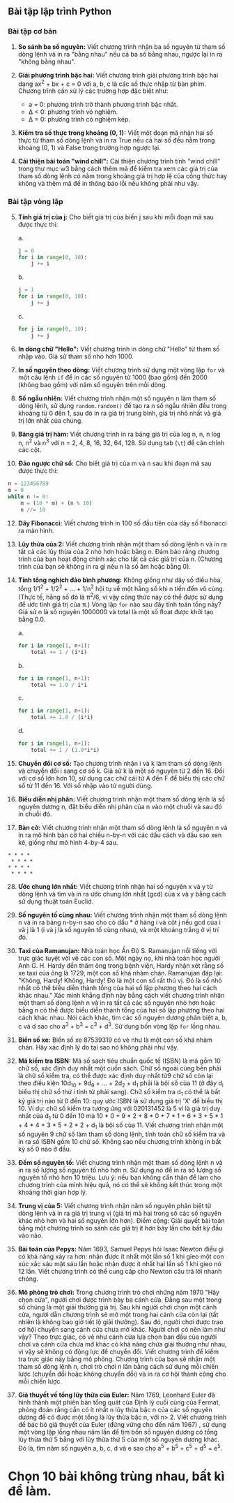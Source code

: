 ## Bài tập lập trình Python

### Bài tập cơ bản

1. **So sánh ba số nguyên:** Viết chương trình nhận ba số nguyên từ tham số dòng lệnh và in ra "bằng nhau" nếu cả ba số bằng nhau, ngược lại in ra "không bằng nhau".

2. **Giải phương trình bậc hai:** Viết chương trình giải phương trình bậc hai dạng ax<sup>2</sup> + bx + c = 0 với a, b, c là các số thực nhập từ bàn phím. Chương trình cần xử lý các trường hợp đặc biệt như:

    - a = 0: phương trình trở thành phương trình bậc nhất.
    - Δ < 0: phương trình vô nghiệm.
    - Δ = 0: phương trình có nghiệm kép.

3. **Kiểm tra số thực trong khoảng (0, 1):** Viết một đoạn mã nhận hai số thực từ tham số dòng lệnh và in ra True nếu cả hai số đều nằm trong khoảng (0, 1) và False trong trường hợp ngược lại.

4. **Cải thiện bài toán "wind chill":** Cải thiện chương trình tính "wind chill" trong thư mục w3 bằng cách thêm mã để kiểm tra xem các giá trị của tham số dòng lệnh có nằm trong khoảng giá trị hợp lệ của công thức hay không và thêm mã để in thông báo lỗi nếu không phải như vậy.

### Bài tập vòng lặp

5. **Tính giá trị của j:** Cho biết giá trị của biến j sau khi mỗi đoạn mã sau được thực thi:

    a. 
    ```python
    j = 0
    for i in range(0, 10):
        j += i
    ```

    b. 
    ```python
    j = 1
    for i in range(0, 10):
        j += j
    ```

    c. 
    ```python
    for j in range(0, 10):
        j += j
    ```

6. **In dòng chữ "Hello":** Viết chương trình in dòng chữ "Hello" từ tham số nhập vào. Giả sử tham số nhỏ hơn 1000.

7. **In số nguyên theo dòng:** Viết chương trình sử dụng một vòng lặp `for` và một câu lệnh `if` để in các số nguyên từ 1000 (bao gồm) đến 2000 (không bao gồm) với năm số nguyên trên mỗi dòng.

8. **Số ngẫu nhiên:** Viết chương trình nhận một số nguyên n làm tham số dòng lệnh, sử dụng `random.random()` để tạo ra n số ngẫu nhiên đều trong khoảng từ 0 đến 1, sau đó in ra giá trị trung bình, giá trị nhỏ nhất và giá trị lớn nhất của chúng.

10. **Bảng giá trị hàm:** Viết chương trình in ra bảng giá trị của log n, n, n log n, n<sup>2</sup> và n<sup>3</sup> với n = 2, 4, 8, 16, 32, 64, 128. Sử dụng tab (`\t`) để căn chỉnh các cột.

11. **Đảo ngược chữ số:** Cho biết giá trị của m và n sau khi đoạn mã sau được thực thi:

```python
n = 123456789
m = 0
while n != 0:
    m = (10 * m) + (n % 10)
    n //= 10
```

12. **Dãy Fibonacci:** Viết chương trình in 100 số đầu tiên của dãy số fibonacci ra màn hình.

13. **Lũy thừa của 2:** Viết chương trình nhận một tham số dòng lệnh n và in ra tất cả các lũy thừa của 2 nhỏ hơn hoặc bằng n. Đảm bảo rằng chương trình của bạn hoạt động chính xác cho tất cả các giá trị của n. (Chương trình của bạn sẽ không in ra gì nếu n là số âm hoặc bằng 0).

14. **Tính tổng nghịch đảo bình phương:** Không giống như dãy số điều hòa, tổng 1/1<sup>2</sup> + 1/2<sup>2</sup> + ... + 1/n<sup>2</sup> hội tụ về một hằng số khi n tiến đến vô cùng. (Thực tế, hằng số đó là π<sup>2</sup>/6, vì vậy công thức này có thể được sử dụng để ước tính giá trị của π.) Vòng lặp `for` nào sau đây tính toán tổng này? Giả sử n là số nguyên 1000000 và total là một số float được khởi tạo bằng 0.0.

    a. 
    ```python
    for i in range(1, n+1):
        total += 1 / (i*i)
    ```

    b. 
    ```python
    for i in range(1, n+1):
        total += 1.0 / i*i
    ```

    c. 
    ```python
    for i in range(1, n+1):
        total += 1.0 / (i*i)
    ```

    d. 
    ```python
    for i in range(1, n+1):
        total += 1 / (1.0*i*i)
    ```

15. **Chuyển đổi cơ số:** Tạo chương trình nhận i và k làm tham số dòng lệnh và chuyển đổi i sang cơ số k. Giả sử k là một số nguyên từ 2 đến 16. Đối với cơ số lớn hơn 10, sử dụng các chữ cái từ A đến F để biểu thị các chữ số từ 11 đến 16. Với số nhập vào từ người dùng.

16. **Biểu diễn nhị phân:** Viết chương trình nhận một tham số dòng lệnh là số nguyên dương n, đặt biểu diễn nhị phân của n vào một chuỗi và sau đó in chuỗi đó.

17. **Bàn cờ:** Viết chương trình nhận một tham số dòng lệnh là số nguyên n và in ra mô hình bàn cờ hai chiều n-by-n với các dấu cách và dấu sao xen kẽ, giống như mô hình 4-by-4 sau.

```
* * * *
 * * * *
* * * *
 * * * *
```

28. **Ước chung lớn nhất:** Viết chương trình nhận hai số nguyên x và y từ dòng lệnh và tìm và in ra ước chung lớn nhất (gcd) của x và y bằng cách sử dụng thuật toán Euclid.

29. **Số nguyên tố cùng nhau:** Viết chương trình nhận một tham số dòng lệnh n và in ra bảng n-by-n sao cho có dấu * ở hàng i và cột j nếu gcd của i và j là 1 (i và j là số nguyên tố cùng nhau), và một khoảng trắng ở vị trí đó.

1. **Taxi của Ramanujan:** Nhà toán học Ấn Độ S. Ramanujan nổi tiếng với trực giác tuyệt vời về các con số. Một ngày nọ, khi nhà toán học người Anh G. H. Hardy đến thăm ông trong bệnh viện, Hardy nhận xét rằng số xe taxi của ông là 1729, một con số khá nhàm chán. Ramanujan đáp lại: "Không, Hardy! Không, Hardy! Đó là một con số rất thú vị. Đó là số nhỏ nhất có thể biểu diễn thành tổng của hai số lập phương theo hai cách khác nhau." Xác minh khẳng định này bằng cách viết chương trình nhận một tham số dòng lệnh n và in ra tất cả các số nguyên nhỏ hơn hoặc bằng n có thể được biểu diễn thành tổng của hai số lập phương theo hai cách khác nhau. Nói cách khác, tìm các số nguyên dương phân biệt a, b, c và d sao cho a<sup>3</sup> + b<sup>3</sup> = c<sup>3</sup> + d<sup>3</sup>. Sử dụng bốn vòng lặp `for` lồng nhau.

2. **Biển số xe:** Biển số xe 87539319 có vẻ như là một con số khá nhàm chán. Hãy xác định lý do tại sao nó không phải như vậy.

3. **Mã kiểm tra ISBN:** Mã số sách tiêu chuẩn quốc tế (ISBN) là mã gồm 10 chữ số, xác định duy nhất một cuốn sách. Chữ số ngoài cùng bên phải là chữ số kiểm tra, có thể được xác định duy nhất từ ​​9 chữ số còn lại theo điều kiện 10d<sub>10</sub> + 9d<sub>9</sub> + ... + 2d<sub>2</sub> + d<sub>1</sub> phải là bội số của 11 (ở đây d<sub>i</sub> biểu thị chữ số thứ i tính từ phải sang). Chữ số kiểm tra d<sub>1</sub> có thể là bất kỳ giá trị nào từ 0 đến 10: quy ước ISBN là sử dụng giá trị 'X' để biểu thị 10. Ví dụ: chữ số kiểm tra tương ứng với 020131452 là 5 vì là giá trị duy nhất của d<sub>1</sub> từ 0 đến 10 mà 10 * 0 + 9 * 2 + 8 * 0 + 7 * 1 + 6 * 3 + 5 * 1 + 4 * 4 + 3 * 5 + 2 * 2 + d<sub>1</sub> là bội số của 11. Viết chương trình nhận một số nguyên 9 chữ số làm tham số dòng lệnh, tính toán chữ số kiểm tra và in ra số ISBN gồm 10 chữ số. Không sao nếu chương trình không in bất kỳ số 0 nào ở đầu.

4. **Đếm số nguyên tố:** Viết chương trình nhận một tham số dòng lệnh n và in ra số lượng số nguyên tố nhỏ hơn n. Sử dụng nó để in ra số lượng số nguyên tố nhỏ hơn 10 triệu. Lưu ý: nếu bạn không cẩn thận để làm cho chương trình của mình hiệu quả, nó có thể sẽ không kết thúc trong một khoảng thời gian hợp lý.

6. **Trung vị của 5:** Viết chương trình nhận năm số nguyên phân biệt từ dòng lệnh và in ra giá trị trung vị (giá trị mà hai trong số các số nguyên khác nhỏ hơn và hai số nguyên lớn hơn). Điểm cộng: Giải quyết bài toán bằng một chương trình so sánh các giá trị ít hơn bảy lần cho bất kỳ đầu vào nào.

10. **Bài toán của Pepys:** Năm 1693, Samuel Pepys hỏi Isaac Newton điều gì có khả năng xảy ra hơn: nhận được ít nhất một lần số 1 khi gieo một con xúc xắc sáu mặt sáu lần hoặc nhận được ít nhất hai lần số 1 khi gieo nó 12 lần. Viết chương trình có thể cung cấp cho Newton câu trả lời nhanh chóng.

11. **Mô phỏng trò chơi:** Trong chương trình trò chơi những năm 1970 "Hãy chọn cửa", người chơi được trình bày ba cánh cửa. Đằng sau một trong số chúng là một giải thưởng giá trị. Sau khi người chơi chọn một cánh cửa, người dẫn chương trình sẽ mở một trong hai cánh cửa còn lại (tất nhiên là không bao giờ tiết lộ giải thưởng). Sau đó, người chơi được trao cơ hội chuyển sang cánh cửa chưa mở khác. Người chơi có nên làm như vậy? Theo trực giác, có vẻ như cánh cửa lựa chọn ban đầu của người chơi và cánh cửa chưa mở khác có khả năng chứa giải thưởng như nhau, vì vậy sẽ không có động lực để chuyển đổi. Viết chương trình để kiểm tra trực giác này bằng mô phỏng. Chương trình của bạn sẽ nhận một tham số dòng lệnh n, chơi trò chơi n lần bằng cách sử dụng mỗi chiến lược (chuyển đổi hoặc không chuyển đổi) và in ra cơ hội thành công cho mỗi chiến lược.

13. **Giả thuyết về tổng lũy thừa của Euler:** Năm 1769, Leonhard Euler đã hình thành một phiên bản tổng quát của Định lý cuối cùng của Fermat, phỏng đoán rằng cần có ít nhất n lũy thừa bậc n của các số nguyên dương để có được một tổng là lũy thừa bậc n, với n> 2. Viết chương trình để bác bỏ giả thuyết của Euler (đứng vững cho đến năm 1967) , sử dụng một vòng lặp lồng nhau năm lần để tìm bốn số nguyên dương có tổng lũy thừa thứ 5 bằng với lũy thừa thứ 5 của một số nguyên dương khác. Đó là, tìm năm số nguyên a, b, c, d và e sao cho a<sup>5</sup> + b<sup>5</sup> + c<sup>5</sup> + d<sup>5</sup> = e<sup>5</sup>.

# Chọn 10 bài không trùng nhau, bất kì để làm.